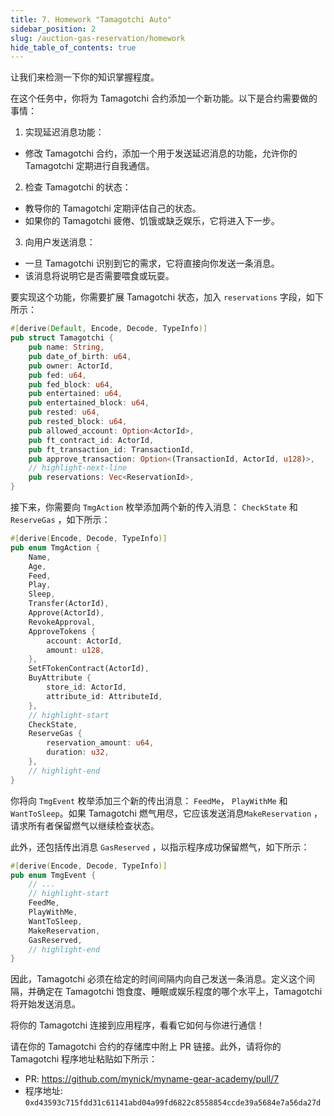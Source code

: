 ```yaml
---
title: 7. Homework "Tamagotchi Auto"
sidebar_position: 2
slug: /auction-gas-reservation/homework
hide_table_of_contents: true
---
```


让我们来检测一下你的知识掌握程度。

在这个任务中，你将为 Tamagotchi 合约添加一个新功能。以下是合约需要做的事情：

1. 实现延迟消息功能：
- 修改 Tamagotchi 合约，添加一个用于发送延迟消息的功能，允许你的 Tamagotchi 定期进行自我通信。
2. 检查 Tamagotchi 的状态：
- 教导你的 Tamagotchi 定期评估自己的状态。
- 如果你的 Tamagotchi 疲倦、饥饿或缺乏娱乐，它将进入下一步。
3. 向用户发送消息：
- 一旦 Tamagotchi 识别到它的需求，它将直接向你发送一条消息。
- 该消息将说明它是否需要喂食或玩耍。

要实现这个功能，你需要扩展 Tamagotchi 状态，加入 `reservations` 字段，如下所示：

```rust
#[derive(Default, Encode, Decode, TypeInfo)]
pub struct Tamagotchi {
    pub name: String,
    pub date_of_birth: u64,
    pub owner: ActorId,
    pub fed: u64,
    pub fed_block: u64,
    pub entertained: u64,
    pub entertained_block: u64,
    pub rested: u64,
    pub rested_block: u64,
    pub allowed_account: Option<ActorId>,
    pub ft_contract_id: ActorId,
    pub ft_transaction_id: TransactionId,
    pub approve_transaction: Option<(TransactionId, ActorId, u128)>,
    // highlight-next-line
    pub reservations: Vec<ReservationId>,
}
```

接下来，你需要向 `TmgAction` 枚举添加两个新的传入消息： `CheckState` 和 `ReserveGas` ，如下所示：

```rust
#[derive(Encode, Decode, TypeInfo)]
pub enum TmgAction {
    Name,
    Age,
    Feed,
    Play,
    Sleep,
    Transfer(ActorId),
    Approve(ActorId),
    RevokeApproval,
    ApproveTokens {
        account: ActorId,
        amount: u128,
    },
    SetFTokenContract(ActorId),
    BuyAttribute {
        store_id: ActorId,
        attribute_id: AttributeId,
    },
    // highlight-start
    CheckState,
    ReserveGas {
        reservation_amount: u64,
        duration: u32,
    },
    // highlight-end
}
```

你将向 `TmgEvent` 枚举添加三个新的传出消息： `FeedMe`， `PlayWithMe` 和 `WantToSleep`。如果 Tamagotchi 燃气用尽，它应该发送消息`MakeReservation` ，请求所有者保留燃气以继续检查状态。

此外，还包括传出消息 `GasReserved` ，以指示程序成功保留燃气，如下所示：

```rust
#[derive(Encode, Decode, TypeInfo)]
pub enum TmgEvent {
    // ...
    // highlight-start
    FeedMe,
    PlayWithMe,
    WantToSleep,
    MakeReservation,
    GasReserved,
    // highlight-end
}
```

因此，Tamagotchi 必须在给定的时间间隔内向自己发送一条消息。定义这个间隔，并确定在 Tamagotchi 饱食度、睡眠或娱乐程度的哪个水平上，Tamagotchi 将开始发送消息。

将你的 Tamagotchi 连接到应用程序，看看它如何与你进行通信！

请在你的 Tamagotchi 合约的存储库中附上 PR 链接。此外，请将你的 Tamagotchi 程序地址粘贴如下所示：

- PR: <https://github.com/mynick/myname-gear-academy/pull/7>
- 程序地址: `0xd43593c715fdd31c61141abd04a99fd6822c8558854ccde39a5684e7a56da27d`